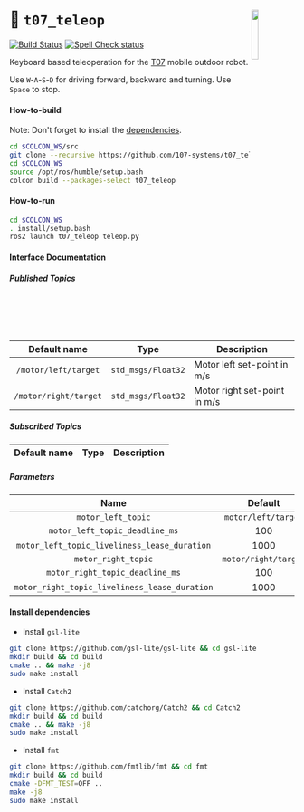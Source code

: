 <a href="https://107-systems.org/"><img align="right" src="https://raw.githubusercontent.com/107-systems/.github/main/logo/107-systems.png" width="15%"></a>
:floppy_disk: `t07_teleop`
==========================
[![Build Status](https://github.com/107-systems/t07_teleop/actions/workflows/ros2.yml/badge.svg)](https://github.com/107-systems/t07_teleop/actions/workflows/ros2.yml)
[![Spell Check status](https://github.com/107-systems/t07_teleop/actions/workflows/spell-check.yml/badge.svg)](https://github.com/107-systems/t07_teleop/actions/workflows/spell-check.yml)

Keyboard based teleoperation for the [T07](https://github.com/107-systems/T07) mobile outdoor robot.

Use `W`-`A`-`S`-`D` for driving forward, backward and turning. Use `Space` to stop.

#### How-to-build
Note: Don't forget to install the [dependencies](https://github.com/107-systems/t07_teleop#install-dependencies).
```bash
cd $COLCON_WS/src
git clone --recursive https://github.com/107-systems/t07_teleop
cd $COLCON_WS
source /opt/ros/humble/setup.bash
colcon build --packages-select t07_teleop
```

#### How-to-run
```bash
cd $COLCON_WS
. install/setup.bash
ros2 launch t07_teleop teleop.py
```

#### Interface Documentation
##### Published Topics
|     Default name      |        Type         | Description                  |
|:---------------------:|:-------------------:|------------------------------|
| `/motor/left/target`  | `std_msgs/Float32`  | Motor left set-point in m/s  | 
| `/motor/right/target` | `std_msgs/Float32`  | Motor right set-point in m/s |

##### Subscribed Topics
|     Default name      |        Type         | Description                  |
|:---------------------:|:-------------------:|------------------------------|

##### Parameters
|                      Name                      |       Default        | Description                                                             |
|:----------------------------------------------:|:--------------------:|-------------------------------------------------------------------------|
|               `motor_left_topic`               | `motor/left/target`  |                                                                         |
|         `motor_left_topic_deadline_ms`         |         100          |                                                                         |
|  `motor_left_topic_liveliness_lease_duration`  |         1000         |                                                                         | 
|              `motor_right_topic`               | `motor/right/target` |                                                                         |
|        `motor_right_topic_deadline_ms`         |         100          |                                                                         |
| `motor_right_topic_liveliness_lease_duration`  |         1000         |                                                                         | 

#### Install dependencies
* Install `gsl-lite`
```bash
git clone https://github.com/gsl-lite/gsl-lite && cd gsl-lite
mkdir build && cd build
cmake .. && make -j8
sudo make install
```
* Install `Catch2`
```bash
git clone https://github.com/catchorg/Catch2 && cd Catch2
mkdir build && cd build
cmake .. && make -j8
sudo make install
```
* Install `fmt`
```bash
git clone https://github.com/fmtlib/fmt && cd fmt
mkdir build && cd build
cmake -DFMT_TEST=OFF ..
make -j8
sudo make install
```
